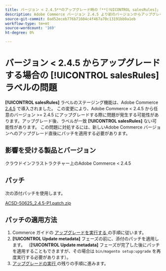 ```yaml
---
title: バージョン < 2.4.5**のアップグレード時の「**[!UICONTROL salesRules]」ラベルの問題
description: Adobe Commerce バージョン 2.4.5 より前のバージョンからアップグレードする場合は、**[!UICONTROL salesRules]**の問題に対処するためのパッチを適用します。
source-git-commit: 0ad52eceb776b71604c4f467a70c13191bb9a1eb
workflow-type: tm+mt
source-wordcount: '169'
ht-degree: 0%

---
```


# バージョン &lt; 2.4.5 からアップグレードする場合の **[!UICONTROL salesRules]** ラベルの問題

**[!UICONTROL salesRules]** ラベルのステージング機能は、Adobe Commerce [2.4.5](/docs/commerce-operations/release/notes/adobe-commerce/2-4-5.html) で導入されました。 この変更により、Adobe Commerce &lt; 2.4.5 から任意のバージョン >= 2.4.5 にアップグレードする際に問題が発生する可能性があります。アップグレード後、ラベルが一致 **[!UICONTROL salesRules]** ない可能性があります。 この問題に対処するには、新しいAdobe Commerce バージョンへのアップグレード直後にパッチを適用する必要があります。

## 影響を受ける製品とバージョン

クラウドインフラストラクチャー上のAdobe Commerce &lt; 2.4.5

## パッチ

次の添付パッチを使用します。

[ACSD-50625_2.4.5-P1.patch.zip](assets/ACSD-50625_2.4.5-p1.patch.zip)

## パッチの適用方法

1. Commerce ガイドの [ アップグレードを実行する ](https://experienceleague.adobe.com/docs/commerce-operations/upgrade-guide/implementation/perform-upgrade.html) の手順に従います。
1. **[!UICONTROL Update metadata]** フェーズの前に、添付のパッチを適用します。
（**[!UICONTROL Update metadata]** フェーズが完了した後にパッチを適用することもできますが、その場合は `bin/magento setup:upgrade` を再度実行する必要があります）。
1. [ アップグレードの実行 ](https://experienceleague.adobe.com/docs/commerce-operations/upgrade-guide/implementation/perform-upgrade.html) の残りの手順に進みます。
